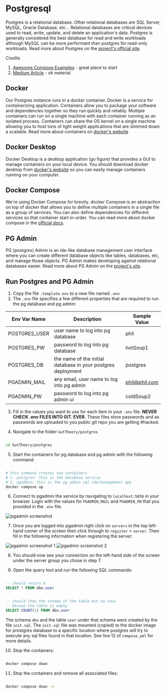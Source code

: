 # Postgresql

Postgres is a relational database. Other relational databases are SQL Server, MySQL, Oracle Database, etc...
Relational databases are critical devices used to read, write, update, and delete an application's data.
Postgres is generally considered the best database for read and write workloads although MySQL can be more performant than postgres for read-only workloads. Read more about Postgres on the [project's official site](https://www.postgresql.org/). 

*Credits*
1. [Awesome Compose Examples](https://github.com/docker/awesome-compose/tree/master/postgresql-pgadmin) - great place to start
2. [Medium Article](https://medium.com/@jewelski/quickly-set-up-a-local-postgres-database-using-docker-5098052a4726) - ok material

## Docker

Our Postgres instance runs in a docker container. Docker is a service for containerizing application. 
Containers allow you to package your software and dependencies together so they run quickly and reliably.
Multiple containers can run on a single machine with each container running as an isolated process. 
Containers can share the OS kernel on a single machine allowing you to host tons of light weight applications that are slimmed down a scalable.
Read more about containers on [docker's website](https://www.docker.com/resources/what-container/)

## Docker Desktop

Docker Desktop is a desktop application (go figure) that provides a GUI to manage containers on your local device.
You should download docker desktop from [docker's website](https://www.docker.com/) so you can easily manage containers running on your computer.

## Docker Compose

We're using Docker Compose for brevity. docker Compose is an abstraction on top of docker that allows you to define multiple containers in a single file as a group of services. You can also define dependencies for different services so that container start in-order. You can read more about docker compose in the [official docs](https://docs.docker.com/compose/).

## PG Admin

PG (postgres) Admin is an ide-like database management user interface where you can create different database objects like tables, databases, etc, and manage those objects. PG Admin makes developing against relational databases easier. Read more about PG Admin on the [project's site](https://www.pgadmin.org/).

## Run Postgres and PG Admin

1. Copy the file ```.template.env``` to a new file named ```.env```
2. The ```.env``` file specifies a few different properties that are required to run the pg database and pg admin:

| Env Var Name | Description | Sample Value |
| -- | -- | -- |
| POSTGRES_USER | user name to log into pg database | phil |
| POSTGRES_PW | password to log into pg database | hotSoup1 |
| POSTGRES_DB | the name of the initial database in your postgres deployment | postgres |
| PGADMIN_MAIL | any email, user name to log into pg admin | phil@phil.com |
| PGADMIN_PW | password to log into pg admin ui | coldSoup2 |

3. Fill in the values you want to use for each item in your ```.env``` file. **NEVER CHECK .env FILES INTO GIT. EVER.** These files store passwords and as passwords are uploaded to you public git repo you are getting #hacked.

4. Navigate to the folder ```GutTheory/postgres```

```sh

cd GutTheory/postgres

```

5. Start the containers for pg database and pg admin with the following command:

```sh

# this command creates two containers 
# 1. postgres: this is the database service
# 2. pgadmin: this is the pg admin sql ide/management app
docker compose up

```

6. Connect to pgadmin the service by navigating to ```localhost:5050``` in your browser. Login with the values for ```PGADMIN_MAIL``` and ```PGADMIN_PW``` that you provided in the ```.env``` file.

![pgadmin screenshot](../images/Screenshot%202024-07-19%20at%2010.41.31 PM.png)

7. Once you are logged into pgadmin right click on ```servers``` in the top left-hand corner of the screen then click through to ```register``` > ```server```. Then fill in the following information when registering the server:

![pgadmin screenshot 1](../images/Screenshot%202024-07-19%20at%2010.46.16 PM.png)
![pgadmin screenshot 2](../images/Screenshot%202024-07-19%20at%2010.46.56 PM.png)

8. You should now see your connection on the left-hand side of the screen under the server group you chose in step 7.

9. Open the query tool and run the following SQL commands:

```sql

-- should return 0
SELECT * FROM dbo.user

```

```sql

-- should show the schema of the table but no rows 
-- becaue the table is empty
SELECT COUNT(1) FROM dbo.user

```

The schema ```dbo``` and the table ```user``` under that schema were created by the file ```init.sql```. The ```init.sql``` file was mounted (copied) to the docker image for prostgres database to a specific location where postgres will try to execute any sql files found in that location. See line 12 of ```compose.yml``` for more details.

10. Stop the containers:

```sh

docker compose down

```

11. Stop the containers and remove all associated files:

```sh

docker compose down -v

```